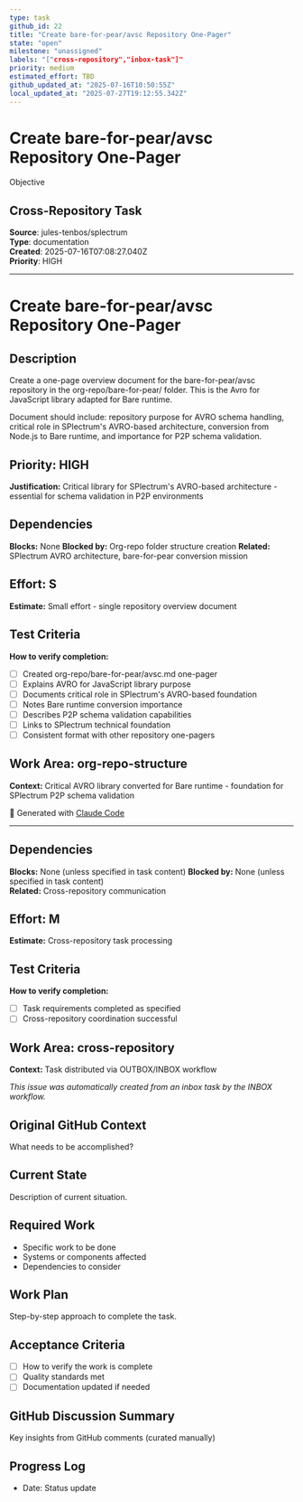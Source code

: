 ```yaml
---
type: task
github_id: 22
title: "Create bare-for-pear/avsc Repository One-Pager"
state: "open"
milestone: "unassigned"
labels: "["cross-repository","inbox-task"]"
priority: medium
estimated_effort: TBD
github_updated_at: "2025-07-16T10:50:55Z"
local_updated_at: "2025-07-27T19:12:55.342Z"
---
```


# Create bare-for-pear/avsc Repository One-Pager

Objective
## Cross-Repository Task

**Source**: jules-tenbos/splectrum  
**Type**: documentation  
**Created**: 2025-07-16T07:08:27.040Z  
**Priority**: HIGH

---


# Create bare-for-pear/avsc Repository One-Pager

## Description
Create a one-page overview document for the bare-for-pear/avsc repository in the org-repo/bare-for-pear/ folder. This is the Avro for JavaScript library adapted for Bare runtime.

Document should include: repository purpose for AVRO schema handling, critical role in SPlectrum's AVRO-based architecture, conversion from Node.js to Bare runtime, and importance for P2P schema validation.

## Priority: HIGH
**Justification:** Critical library for SPlectrum's AVRO-based architecture - essential for schema validation in P2P environments

## Dependencies
**Blocks:** None
**Blocked by:** Org-repo folder structure creation
**Related:** SPlectrum AVRO architecture, bare-for-pear conversion mission

## Effort: S
**Estimate:** Small effort - single repository overview document

## Test Criteria
**How to verify completion:**
- [ ] Created org-repo/bare-for-pear/avsc.md one-pager
- [ ] Explains AVRO for JavaScript library purpose
- [ ] Documents critical role in SPlectrum's AVRO-based foundation
- [ ] Notes Bare runtime conversion importance
- [ ] Describes P2P schema validation capabilities
- [ ] Links to SPlectrum technical foundation
- [ ] Consistent format with other repository one-pagers

## Work Area: org-repo-structure
**Context:** Critical AVRO library converted for Bare runtime - foundation for SPlectrum P2P schema validation

🤖 Generated with [Claude Code](https://claude.ai/code)

---

## Dependencies
**Blocks:** None (unless specified in task content)
**Blocked by:** None (unless specified in task content)  
**Related:** Cross-repository communication

## Effort: M
**Estimate:** Cross-repository task processing

## Test Criteria
**How to verify completion:**
- [ ] Task requirements completed as specified
- [ ] Cross-repository coordination successful

## Work Area: cross-repository
**Context:** Task distributed via OUTBOX/INBOX workflow

*This issue was automatically created from an inbox task by the INBOX workflow.*


## Original GitHub Context
What needs to be accomplished?

## Current State
Description of current situation.

## Required Work
- Specific work to be done
- Systems or components affected
- Dependencies to consider

## Work Plan
Step-by-step approach to complete the task.

## Acceptance Criteria
- [ ] How to verify the work is complete
- [ ] Quality standards met
- [ ] Documentation updated if needed

## GitHub Discussion Summary
Key insights from GitHub comments (curated manually)

## Progress Log
- Date: Status update